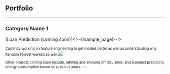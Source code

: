 ## Portfolio

---

### Category Name 1 

[Loan Prediction (coming soon)]<!--(/sample_page)--!>
<p style="font-size:11px">Currently working on feature engineering to get models better as well as understanding why Random Forrest worked so well
<img src="images/Screenshot 2024-10-30 at 13-20-53 Untitled7 - Jupyter Notebook.png?raw=true"/>

<p style="font-size:11px"> Other projects coming soon include, refining and showing off SQL skills, and a project predicting energy consumption based on previous years.
---
<!--[Project 2 Title](/pdf/sample_presentation.pdf)
<img src="images/dummy_thumbnail.jpg?raw=true"/>

---
[Project 3 Title](http://example.com/)
<img src="images/dummy_thumbnail.jpg?raw=true"/>

---
-->
### School Projects

- [Capstone, What leads to a Satisfactory Flight](https://github.com/T1mSchneider/School_Projects/blob/main/CAPSTONE%20PROJ.ipynb)
- [CBB Project in R](https://github.com/T1mSchneider/School_Projects/blob/main/CBB_in_R.pdf)
- [CBB Project in Python](https://github.com/T1mSchneider/School_Projects/blob/main/CBB_in_Python.ipynb)
- [Loan Project](http://example.com/)
- [Wine Quality Visualizer](https://github.com/T1mSchneider/School_Projects/blob/main/Wine%20Quality%20Visualizer.ipynb)

---


